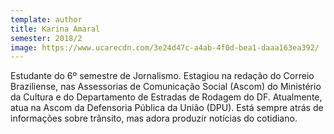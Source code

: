 ```yaml
---
template: author
title: Karina Amaral
semester: 2018/2
image: https://www.ucarecdn.com/3e24d47c-a4ab-4f0d-bea1-daaa163ea392/
---
```

Estudante do 6º semestre de Jornalismo. Estagiou na redação do Correio Braziliense, nas Assessorias de Comunicação Social (Ascom) do Ministério da Cultura e do Departamento de Estradas de Rodagem do DF. Atualmente, atua na Ascom da Defensoria Pública da União (DPU). Está sempre atrás de informações sobre trânsito, mas adora produzir notícias do cotidiano.
